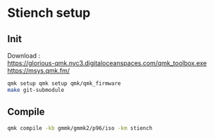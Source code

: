 # Stiench setup

## Init

Download :\
https://glorious-qmk.nyc3.digitaloceanspaces.com/qmk_toolbox.exe \
https://msys.qmk.fm/

```bash
qmk setup qmk setup qmk/qmk_firmware
make git-submodule
```

## Compile
```bash
qmk compile -kb gmmk/gmmk2/p96/iso -km stiench
```
